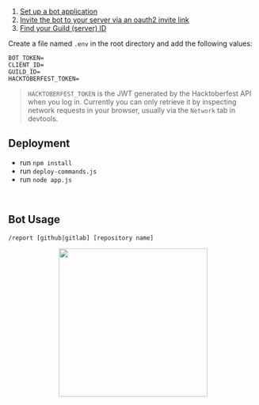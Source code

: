 1. [Set up a bot application](https://discordjs.guide/preparations/setting-up-a-bot-application.html)
2. [Invite the bot to your server via an oauth2 invite link](https://discordjs.guide/preparations/adding-your-bot-to-servers.html#bot-invite-links)
3. [Find your Guild (server) ID](https://support.discord.com/hc/en-us/articles/206346498-Where-can-I-find-my-User-Server-Message-ID-)

Create a file named `.env` in the root directory and add the following values:
```
BOT_TOKEN=
CLIENT_ID=
GUILD_ID=
HACKTOBERFEST_TOKEN=
```

> `HACKTOBERFEST_TOKEN` is the JWT generated by the Hacktoberfest API when you log in. Currently you can only retrieve it by inspecting network requests in your browser, usually via the `Network` tab in devtools.

## Deployment

- run `npm install`
- run `deploy-commands.js`
- run `node app.js`

</br>

## Bot Usage

`/report [github|gitlab] [repository name]`

<p align="center">
	<img height="300" src="https://i.imgur.com/RRMv2ep.gif">
</p>
